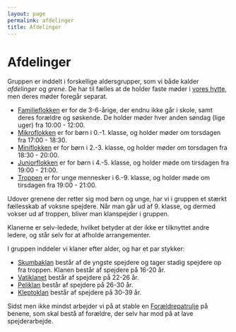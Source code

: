 ```yaml
---
layout: page
permalink: afdelinger
title: Afdelinger
---
```

# Afdelinger

Gruppen er inddelt i forskellige aldersgrupper, som vi både kalder *afdelinger* og *grene*.
De har til fælles at de holder faste møder i [vores hytte](/hytte), men deres møder foregår separat.

- [Familieflokken](/familie) er for de 3-6-årige, der endnu ikke går i skole, samt deres forældre og søskende.
  De holder møder hver anden søndag (lige uger) fra 10:00 - 12:00.
- [Mikroflokken](/mikroflok) er for børn i 0.-1. klasse, og holder møder om torsdagen fra 17:00 - 18:30.
- [Miniflokken](/miniflko) er for børn i 2.-3. klasse, og holder møder om torsdagen fra 18:30 - 20:00.
- [Juniorflokken](/juniorflok) er for børn i 4.-5. klasse, og holder møde om tirsdagen fra 19:00 - 21:00.
- [Troppen](/trop) er for unge mennesker i 6.-9. klasse, og holder møde om tirsdagen fra 19:00 - 21:00.

Udover grenene der retter sig mod børn og unge, har vi i gruppen et stærkt fællesskab af voksne spejdere.
Når man går ud af 9. klasse, og dermed vokser ud af troppen, bliver man klanspejder i gruppen.

Klanerne er selv-ledede, hvilket betyder at der ikke er tilknyttet andre ledere, og står selv for at afholde arrangementer.

I gruppen inddeler vi klaner efter alder, og har et par stykker:

- [Skumbaklan](/skumbaklan) består af de yngste spejdere og tager stadig spejdere op fra troppen.
  Klanen består af spejdere på 16-20 år.
- [Vatiklanet](/vatiklanet) består af spejdere på 22-26 år.
- [Peliklan](/peliklan) består af spejdere på 26-30 år.
- [Kleptoklan](/kleptoklan) består af spejdere på 30-39 år.

Sidst men ikke mindst arbejder vi på at stable en [Forældrepatrulje](/foraeldrepatruljen) på benene, som skal bestå af forældre, der selv har mod på at lave spejderarbejde.
